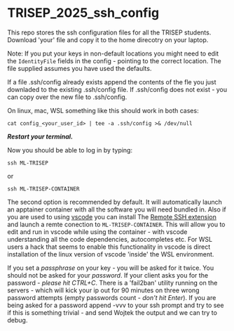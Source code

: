 # TRISEP_2025_ssh_config

This repo stores the ssh configuration files for all the TRISEP students.
Download 'your' file and copy it to the home direcotry on your laptop. 

Note: If you put your keys in non-default locations you might need to edit the ```IdentityFile``` fields in the config - pointing to the correct location. The file supplied assumes you have used the defaults.

If a file .ssh/config already exists append the contents of the fle you just downladed to the existing .ssh/config file. If .ssh/config does not exist - you can copy over the new file to .ssh/config.

On linux, mac, WSL something like this should work in both cases:

```cat config_<your_user_id> | tee -a .ssh/config >& /dev/null```

***Restart your terminal.***

Now you should be able to log in by typing:

```ssh ML-TRISEP```

or

```ssh ML-TRISEP-CONTAINER```

The second option is recommended by default. It will automatically launch an apptainer container with all the software you will need bundled in. Also if you are used to using [vscode](https://code.visualstudio.com/) you can install The [Remote SSH extension](https://marketplace.visualstudio.com/items?itemName=ms-vscode-remote.remote-ssh) and launch a remte conection to ```ML-TRISEP-CONTAINER```. This will allow you to edit and run in vscode while using the container - with vscode understanding all the code dependencies, autocompletes etc. For WSL users a hack that seems to enable this functionality in vscode is direct installation of the linux version of vscode 'inside' the WSL environment.

If you set a *passphrase* on your key - you will be asked for it twice. You should not be asked for your *password*. If your client asks you for the password - *please hit CTRL+C*. There is a 'fail2ban' utility running on the servers - which will kick your ip out for 90 minutes on three wrong password attempts (empty passwords count - *don't hit Enter*). If you are being asked for a password append -vvv to your ssh prompt and  try to see if this is something trivial - and send Wojtek the output and we can try to debug.

